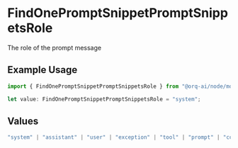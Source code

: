 # FindOnePromptSnippetPromptSnippetsRole

The role of the prompt message

## Example Usage

```typescript
import { FindOnePromptSnippetPromptSnippetsRole } from "@orq-ai/node/models/operations";

let value: FindOnePromptSnippetPromptSnippetsRole = "system";
```

## Values

```typescript
"system" | "assistant" | "user" | "exception" | "tool" | "prompt" | "correction" | "expected_output"
```